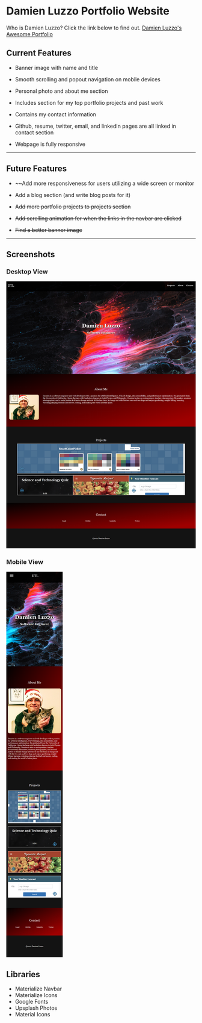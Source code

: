# Damien Luzzo Portfolio Website

Who is Damien Luzzo? Click the link below to find out.
[Damien Luzzo's Awesome Portfolio](https://damienluzzo33.github.io/Damien-Portfolio/)

## Current Features

+ Banner image with name and title

+ Smooth scrolling and popout navigation on mobile devices

+ Personal photo and about me section

+ Includes section for my top portfolio projects and past work

+ Contains my contact information

+ Github, resume, twitter, email, and linkedIn pages are all linked in contact section

+ Webpage is fully responsive

---

## Future Features

+ ~~Add more responsiveness for users utilizing a wide screen or monitor

+ Add a blog section (and write blog posts for it)

+ ~~Add more portfolio projects to projects section~~

+ ~~Add scrolling animation for when the links in the navbar are clicked~~

+ ~~Find a better banner image~~

---

## Screenshots

### Desktop View
![screenshot](./assets/images/protfolio_version2_desktop3.png)

### Mobile View
![screenshot](./assets/images/protfolio_version2_mobile3.png)

## Libraries

+ Materialize Navbar
+ Materialize Icons
+ Google Fonts
+ Upsplash Photos
+ Material Icons

